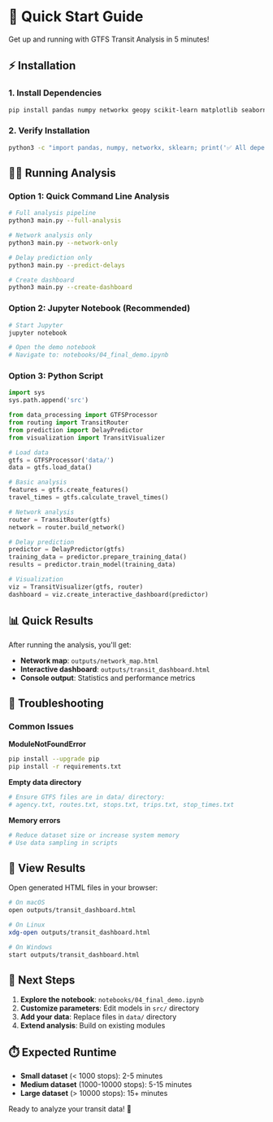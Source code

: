 # 🚀 Quick Start Guide

Get up and running with GTFS Transit Analysis in 5 minutes!

## ⚡ Installation

### 1. Install Dependencies

```bash
pip install pandas numpy networkx geopy scikit-learn matplotlib seaborn plotly folium jupyter
```

### 2. Verify Installation

```bash
python3 -c "import pandas, numpy, networkx, sklearn; print('✅ All dependencies installed!')"
```

## 🏃‍♂️ Running Analysis

### Option 1: Quick Command Line Analysis

```bash
# Full analysis pipeline
python3 main.py --full-analysis

# Network analysis only
python3 main.py --network-only

# Delay prediction only
python3 main.py --predict-delays

# Create dashboard
python3 main.py --create-dashboard
```

### Option 2: Jupyter Notebook (Recommended)

```bash
# Start Jupyter
jupyter notebook

# Open the demo notebook
# Navigate to: notebooks/04_final_demo.ipynb
```

### Option 3: Python Script

```python
import sys
sys.path.append('src')

from data_processing import GTFSProcessor
from routing import TransitRouter
from prediction import DelayPredictor
from visualization import TransitVisualizer

# Load data
gtfs = GTFSProcessor('data/')
data = gtfs.load_data()

# Basic analysis
features = gtfs.create_features()
travel_times = gtfs.calculate_travel_times()

# Network analysis
router = TransitRouter(gtfs)
network = router.build_network()

# Delay prediction
predictor = DelayPredictor(gtfs)
training_data = predictor.prepare_training_data()
results = predictor.train_model(training_data)

# Visualization
viz = TransitVisualizer(gtfs, router)
dashboard = viz.create_interactive_dashboard(predictor)
```

## 📊 Quick Results

After running the analysis, you'll get:

- **Network map**: `outputs/network_map.html`
- **Interactive dashboard**: `outputs/transit_dashboard.html`
- **Console output**: Statistics and performance metrics

## 🔧 Troubleshooting

### Common Issues

**ModuleNotFoundError**

```bash
pip install --upgrade pip
pip install -r requirements.txt
```

**Empty data directory**

```bash
# Ensure GTFS files are in data/ directory:
# agency.txt, routes.txt, stops.txt, trips.txt, stop_times.txt
```

**Memory errors**

```bash
# Reduce dataset size or increase system memory
# Use data sampling in scripts
```

## 📱 View Results

Open generated HTML files in your browser:

```bash
# On macOS
open outputs/transit_dashboard.html

# On Linux
xdg-open outputs/transit_dashboard.html

# On Windows
start outputs/transit_dashboard.html
```

## 🎯 Next Steps

1. **Explore the notebook**: `notebooks/04_final_demo.ipynb`
2. **Customize parameters**: Edit models in `src/` directory
3. **Add your data**: Replace files in `data/` directory
4. **Extend analysis**: Build on existing modules

## ⏱️ Expected Runtime

- **Small dataset** (< 1000 stops): 2-5 minutes
- **Medium dataset** (1000-10000 stops): 5-15 minutes
- **Large dataset** (> 10000 stops): 15+ minutes

Ready to analyze your transit data! 🚊
